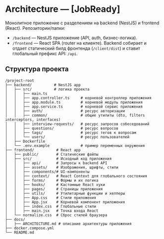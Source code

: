 # Architecture — [JobReady]

Монолитное приложение с разделением на backend (NestJS) и frontend (React). Репозитории/папки:

- `/backend` — NestJS приложение (API, auth, бизнес-логика).
- `/frontend` — React SPA (router на клиенте).
  Backend собирает и отдает статический билд фронтенда (`/client/dist`) и ставит глобальный префикс API: `/api`.

## Структура проекта

```
/project-root
├── backend/          # NestJS app
│   ├── src/          # логика проекта
│   │   ├── main.ts
│   │   ├── app.controller.ts     # корневой контроллер приложения
│   │   ├── app.module.ts         # корневой модуль приложения
│   │   ├── app.service.ts        # корневой сервис приложения
│   │   ├── auth/                 # ресурс авторизации
│   │   ├── common/               # общие утилиты (dto, filters interceptors, interfaces)
│   │   ├── interview-requests/   # ресурс запросов собеседований
│   │   ├── questions/            # ресурс вопросов
│   │   ├── tags/                 # ресурс тегов к вопросам
│   │   └── users/                # ресурс пользователей
│   ├── Dockerfile
│   └── .env.example              # пример переменных окружения
├── frontend/          # React app
│   ├── public/        # Статические файлы
│   ├── src/           # Исходный код приложения
│   │   ├── api/       # Запросы к backend API
│   │   ├── assets/    # Изображения, шрифты, стили
│   │   ├── components/# UI-компоненты
│   │   ├── context/   # React Context для глобального состояния
│   │   ├── forms/     # Формы и их логика
│   │   ├── hooks/     # Кастомные React хуки
│   │   ├── pages/     # Страницы приложения
│   │   ├── utils/     # Утилитарные функции и хелперы
│   │   ├── App.css    # Стили приложения
│   │   ├── App.jsx    # Корневой компонент приложения
│   │   ├── index.css  # Глобальные стили
│   │   ├── main.jsx   # Точка входа React
│   └── normalize.css  # Сброс стилей браузера
├── docs/
│   ├── ARCHITECTURE.md # описание архитектуры приложения
├── docker.compose.yml
└── README.md
```
